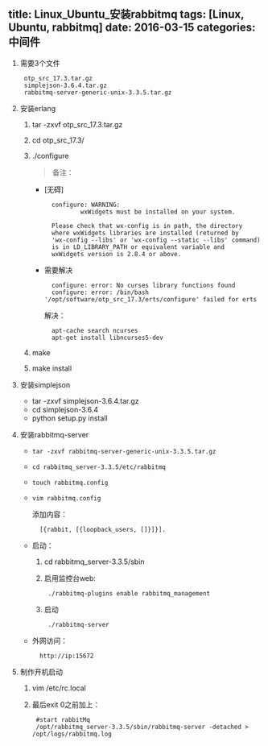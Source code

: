 title: Linux_Ubuntu_安装rabbitmq
tags: [Linux, Ubuntu, rabbitmq]
date: 2016-03-15
categories: 中间件
---

1. 需要3个文件

		otp_src_17.3.tar.gz
		simplejson-3.6.4.tar.gz
		rabbitmq-server-generic-unix-3.3.5.tar.gz
<!-- more -->
2. 安装erlang
	1. tar -zxvf otp_src_17.3.tar.gz
	2. cd otp_src_17.3/
	3. ./configure
		> 备注：
			
		- [无碍]
			
				configure: WARNING:
						wxWidgets must be installed on your system.
		
				Please check that wx-config is in path, the directory
				where wxWidgets libraries are installed (returned by
				'wx-config --libs' or 'wx-config --static --libs' command)
				is in LD_LIBRARY_PATH or equivalent variable and
				wxWidgets version is 2.8.4 or above.
		- 需要解决
		  
				configure: error: No curses library functions found
				configure: error: /bin/bash '/opt/software/otp_src_17.3/erts/configure' failed for erts

		  解决：
		  
		  		apt-cache search ncurses
				apt-get install libncurses5-dev
	4. make
	5. make install

3. 安装simplejson
	- tar -zxvf simplejson-3.6.4.tar.gz
	- cd simplejson-3.6.4
	- python setup.py install

4. 安装rabbitmq-server
	- `tar -zxvf rabbitmq-server-generic-unix-3.3.5.tar.gz`
	- `cd rabbitmq_server-3.3.5/etc/rabbitmq`
	- `touch rabbitmq.config`
	- `vim rabbitmq.config`
		
		添加内容：
		
			[{rabbit, [{loopback_users, []}]}].
	- 启动：
		1. cd rabbitmq_server-3.3.5/sbin
		2. 启用监控台web:
			
				./rabbitmq-plugins enable rabbitmq_management
		3. 启动
				
				./rabbitmq-server
	- 外网访问：
		
			http://ip:15672

5. 制作开机启动
	1. vim /etc/rc.local
	2. 最后exit 0之前加上：
			
			#start rabbitMq
			/opt/rabbitmq_server-3.3.5/sbin/rabbitmq-server -detached > /opt/logs/rabbitmq.log